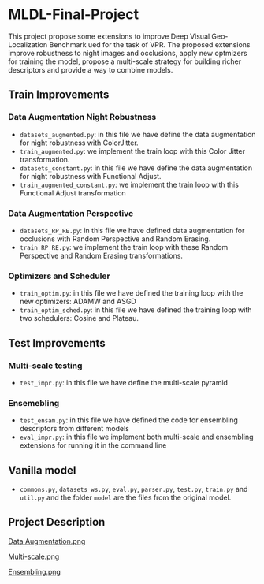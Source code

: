 # MLDL-Final-Project
This project propose some extensions to improve Deep Visual Geo-Localization Benchmark ued for the task of VPR. The proposed extensions improve robustness to night images and occlusions, apply new optmizers for training the model, propose a multi-scale strategy for building richer descriptors and provide a way to combine models.

## Train Improvements
### Data Augmentation Night Robustness
- `datasets_augmented.py`: in this file we have define the data augmentation for night robustness with ColorJitter.
- `train_augmented.py`: we implement the train loop with this Color Jitter transformation.
- `datasets_constant.py`: in this file we have define the data augmentation for night robustness with Functional Adjust.
- `train_augmented_constant.py`:  we implement the train loop with this Functional Adjust transformation
### Data Augmentation Perspective
- `datasets_RP_RE.py`: in this file we have defined data augmentation for occlusions with Random Perspective and Random Erasing.
- `train_RP_RE.py`: we implement the train loop with these Random Perspective and Random Erasing transformations.
### Optimizers and Scheduler
- `train_optim.py`: in this file we have defined the training loop with the new optimizers: ADAMW and ASGD
- `train_optim_sched.py`: in this file we have defined the training loop with two schedulers: Cosine and Plateau.

## Test Improvements
### Multi-scale testing
- `test_impr.py`: in this file we have define the multi-scale pyramid  
### Ensemebling
- `test_ensam.py`: in this file we have defined the code for ensembling descriptors from different models
- `eval_impr.py`: in this file we implement both multi-scale and ensembling extensions for running it in the command line

## Vanilla model
- `commons.py`, `datasets_ws.py`, `eval.py`, `parser.py`, `test.py`, `train.py` and `util.py` and the folder `model` are the files from the original model.

## Project Description
[Data Augmentation.png](https://github.com/albertomg098/MLDL-Final-Project/issues/1#issue-1284023672)

[Multi-scale.png](https://github.com/albertomg098/MLDL-Final-Project/issues/1#issuecomment-1165804388)

[Ensembling.png](https://github.com/albertomg098/MLDL-Final-Project/issues/1#issuecomment-1165804191)
